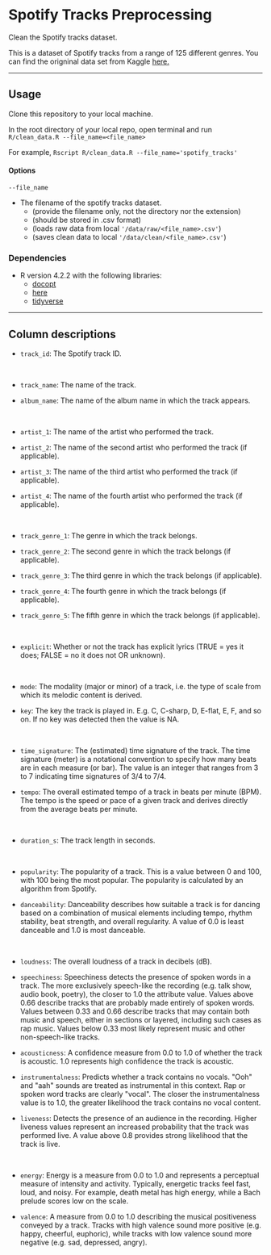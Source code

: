 # Spotify Tracks Preprocessing

Clean the Spotify tracks dataset.

This is a dataset of Spotify tracks from a range of 125 different genres. You can find the origninal data set from Kaggle [here.](https://www.kaggle.com/datasets/maharshipandya/-spotify-tracks-dataset)
 

<hr>

## Usage
 
 Clone this repository to your local machine.
 
 In the root directory of your local repo, open terminal and run `R/clean_data.R --file_name=<file_name>`
 
 For example, `Rscript R/clean_data.R --file_name='spotify_tracks'`
 
#### Options
`--file_name` 
- The filename of the spotify tracks dataset.
  - (provide the filename only, not the directory nor the extension)
  - (should be stored in .csv format)
  - (loads raw data from local `'/data/raw/<file_name>.csv'`)
  - (saves clean data to local `'/data/clean/<file_name>.csv'`)

  
 ### Dependencies
- R version 4.2.2 with the following libraries:
   - [docopt](https://github.com/docopt/docopt.R)
   - [here](https://here.r-lib.org/)
   - [tidyverse](https://www.tidyverse.org/)
   
 <hr>
   
## Column descriptions
   
   
- `track_id`: The Spotify track ID.


<br>


- `track_name`: The name of the track.

- `album_name`: The name of the album name in which the track appears.


<br>


- `artist_1`: The name of the artist who performed the track.

 - `artist_2`: The name of the second artist who performed the track (if applicable).

 - `artist_3`: The name of the third artist who performed the track (if applicable).

 - `artist_4`: The name of the fourth artist who performed the track (if applicable).


<br>


- `track_genre_1`: The genre in which the track belongs.

 - `track_genre_2`: The second genre in which the track belongs (if applicable).

 - `track_genre_3`: The third genre in which the track belongs (if applicable).

 - `track_genre_4`: The fourth genre in which the track belongs (if applicable).

 - `track_genre_5`: The fifth genre in which the track belongs (if applicable).


<br>


- `explicit`: Whether or not the track has explicit lyrics (TRUE = yes it does; FALSE = no it does not OR unknown).


<br>


- `mode`: The modality (major or minor) of a track, i.e. the type of scale from which its melodic content is derived. 

- `key`: The key the track is played in. E.g. C, C-sharp, D, E-flat, E, F, and so on. If no key was detected then the value is NA.


<br>


- `time_signature`: The (estimated) time signature of the track. The time signature (meter) is a notational convention to specify how many beats are in each measure (or bar). The value is an integer that ranges from 3 to 7 indicating time signatures of 3/4 to 7/4.

- `tempo`: The overall estimated tempo of a track in beats per minute (BPM). The tempo is the speed or pace of a given track and derives directly from the average beats per minute.


<br>

- `duration_s`: The track length in seconds.


<br>

- `popularity`: The popularity of a track. This is a value between 0 and 100, with 100 being the most popular. The popularity is calculated by an algorithm from Spotify.

- `danceability`: Danceability describes how suitable a track is for dancing based on a combination of musical elements including tempo, rhythm stability, beat strength, and overall regularity. A value of 0.0 is least danceable and 1.0 is most danceable.


<br>


- `loudness`: The overall loudness of a track in decibels (dB).

- `speechiness`: Speechiness detects the presence of spoken words in a track. The more exclusively speech-like the recording (e.g. talk show, audio book, poetry), the closer to 1.0 the attribute value. Values above 0.66 describe tracks that are probably made entirely of spoken words. Values between 0.33 and 0.66 describe tracks that may contain both music and speech, either in sections or layered, including such cases as rap music. Values below 0.33 most likely represent music and other non-speech-like tracks.

- `acousticness`: A confidence measure from 0.0 to 1.0 of whether the track is acoustic. 1.0 represents high confidence the track is acoustic.

- `instrumentalness`: Predicts whether a track contains no vocals. "Ooh" and "aah" sounds are treated as instrumental in this context. Rap or spoken word tracks are clearly "vocal". The closer the instrumentalness value is to 1.0, the greater likelihood the track contains no vocal content.

- `liveness`: Detects the presence of an audience in the recording. Higher liveness values represent an increased probability that the track was performed live. A value above 0.8 provides strong likelihood that the track is live.



<br>

- `energy`: Energy is a measure from 0.0 to 1.0 and represents a perceptual measure of intensity and activity. Typically, energetic tracks feel fast, loud, and noisy. For example, death metal has high energy, while a Bach prelude scores low on the scale.

- `valence`: A measure from 0.0 to 1.0 describing the musical positiveness conveyed by a track. Tracks with high valence sound more positive (e.g. happy, cheerful, euphoric), while tracks with low valence sound more negative (e.g. sad, depressed, angry).


                            
                            
